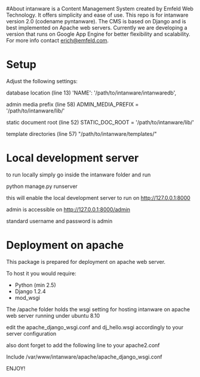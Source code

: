 #About
intanware is a Content Management System created by Emfeld Web Technology. It offers simplicity and ease of use. This repo is for intanware version 2.0 (codename pyntanware). The CMS is based on Django and is best implemented on Apache web servers. Currently we are developing a version that runs on Google App Engine for better flexibility and scalability. For more info contact erich@emfeld.com.

# Setup
Adjust the following settings:

database location (line 13)
  'NAME': '/path/to/intanware/intanwaredb',

admin media prefix (line 58)
  ADMIN_MEDIA_PREFIX = '/path/to/intanware/lib/'

static document root (line 52)
  STATIC_DOC_ROOT = '/path/to/intanware/lib/'

template directories (line 57)
  "/path/to/intanware/templates/"

# Local development server

to run locally simply go inside the intanware folder and run 
  
  python manage.py runserver

this will enable the local development server to run on http://127.0.0.1:8000

admin is accessible on http://127.0.0.1:8000/admin

standard username and password is admin

# Deployment on apache

This package is prepared for deployment on apache web server.

To host it you would require:
- Python (min 2.5)
- Django 1.2.4
- mod_wsgi

The /apache folder holds the wsgi setting for hosting intanware on apache web server running under ubuntu 8.10

edit the apache_django_wsgi.conf and dj_hello.wsgi accordingly to your server configuration

also dont forget to add the following line to your apache2.conf

  Include /var/www/intanware/apache/apache_django_wsgi.conf


ENJOY!

